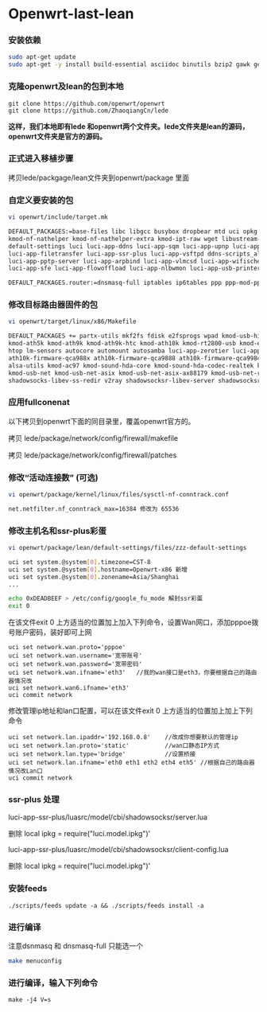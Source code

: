 # Openwrt-last-lean

### 安装依赖

```bash
sudo apt-get update
sudo apt-get -y install build-essential asciidoc binutils bzip2 gawk gettext git libncurses5-dev libz-dev patch unzip zlib1g-dev lib32gcc1 libc6-dev-i386 subversion flex uglifyjs git-core gcc-multilib p7zip p7zip-full msmtp libssl-dev texinfo libglib2.0-dev xmlto qemu-utils upx autoconf automake libtool autopoint
```

### 克隆openwrt及lean的包到本地

```text
git clone https://github.com/openwrt/openwrt
git clone https://github.com/ZhaoqiangCn/lede
```

**这样，我们本地即有lede 和openwrt两个文件夹。lede文件夹是lean的源码，openwrt文件夹是官方的源码。**

### **正式进入移植步骤**

拷贝lede/packgage/lean文件夹到openwrt/package 里面

### 自定义要安装的包

```bash
vi openwrt/include/target.mk

DEFAULT_PACKAGES:=base-files libc libgcc busybox dropbear mtd uci opkg netifd fstools uclient-fetch logd block-mount coremark \
kmod-nf-nathelper kmod-nf-nathelper-extra kmod-ipt-raw wget libustream-openssl ca-certificates \
default-settings luci luci-app-ddns luci-app-sqm luci-app-upnp luci-app-adbyby-plus luci-app-autoreboot \
luci-app-filetransfer luci-app-ssr-plus luci-app-vsftpd ddns-scripts_aliyun \
luci-app-pptp-server luci-app-arpbind luci-app-vlmcsd luci-app-wifischedule luci-app-wol luci-app-ramfree \
luci-app-sfe luci-app-flowoffload luci-app-nlbwmon luci-app-usb-printer luci-app-accesscontrol luci-app-zerotier luci-app-xlnetacc
```

```bash
DEFAULT_PACKAGES.router:=dnsmasq-full iptables ip6tables ppp ppp-mod-pppoe firewall odhcpd-ipv6only odhcp6c kmod-ipt-offload
```

### 修改目标路由器固件的包

```bash
vi openwrt/target/linux/x86/Makefile

DEFAULT_PACKAGES += partx-utils mkf2fs fdisk e2fsprogs wpad kmod-usb-hid \
kmod-ath5k kmod-ath9k kmod-ath9k-htc kmod-ath10k kmod-rt2800-usb kmod-e1000e kmod-igb kmod-igbvf kmod-ixgbe kmod-pcnet32 kmod-tulip kmod-vmxnet3 kmod-i40e kmod-i40evf \
htop lm-sensors autocore automount autosamba luci-app-zerotier luci-app-ipsec-vpnd luci-app-pptp-server luci-proto-bonding luci-app-zerotier \
ath10k-firmware-qca988x ath10k-firmware-qca9888 ath10k-firmware-qca9984 brcmfmac-firmware-43602a1-pcie intel-microcode amd64-microcode\
alsa-utils kmod-ac97 kmod-sound-hda-core kmod-sound-hda-codec-realtek kmod-sound-hda-codec-via kmod-sound-via82xx kmod-usb-audio \
kmod-usb-net kmod-usb-net-asix kmod-usb-net-asix-ax88179 kmod-usb-net-rtl8150 kmod-usb-net-rtl8152 \
shadowsocks-libev-ss-redir v2ray shadowsocksr-libev-server shadowsocksr-libev-ssr-local
```

### 应用fullconenat 

以下拷贝到openwrt下面的同目录里，覆盖openwrt官方的。

拷贝 lede/package/network/config/firewall/makefile

拷贝 lede/package/network/config/firewall/patches

### 修改“活动连接数” \(可选\)

```bash
vi openwrt/package/kernel/linux/files/sysctl-nf-conntrack.conf

net.netfilter.nf_conntrack_max=16384 修改为 65536
```

### 修改主机名和ssr-plus彩蛋

```bash
vi openwrt/package/lean/default-settings/files/zzz-default-settings

uci set system.@system[0].timezone=CST-8
uci set system.@system[0].hostname=Openwrt-x86 新增
uci set system.@system[0].zonename=Asia/Shanghai
...

echo 0xDEADBEEF > /etc/config/google_fu_mode 解封ssr彩蛋
exit 0
```

在该文件exit 0 上方适当的位置加上加入下列命令，设置Wan网口，添加pppoe拨号账户密码，装好即可上网

```text
uci set network.wan.proto='pppoe'
uci set network.wan.username='宽带账号'
uci set network.wan.password='宽带密码'
uci set network.wan.ifname='eth3'   //我的wan接口是eth3，你要根据自己的路由器情况改
uci set network.wan6.ifname='eth3'
uci commit network
```

修改管理ip地址和lan口配置，可以在该文件exit 0 上方适当的位置加上加上下列命令

```text
uci set network.lan.ipaddr='192.168.0.8'    //改成你想要默认的管理ip
uci set network.lan.proto='static'          //wan口静态IP方式
uci set network.lan.type='bridge'           //设置桥接
uci set network.lan.ifname='eth0 eth1 eth2 eth4 eth5' //根据自己的路由器情况改Lan口 
uci commit network
```

### ssr-plus 处理

luci-app-ssr-plus/luasrc/model/cbi/shadowsocksr/server.lua

删除 local ipkg = require\("luci.model.ipkg"\)'

luci-app-ssr-plus/luasrc/model/cbi/shadowsocksr/client-config.lua

删除 local ipkg = require\("luci.model.ipkg"\)'

### 安装feeds

```text
./scripts/feeds update -a && ./scripts/feeds install -a
```

### 进行编译

注意dsnmasq 和 dnsmasq-full 只能选一个

```bash
make menuconfig
```

### 进行编译，输入下列命令

```text
make -j4 V=s
```

